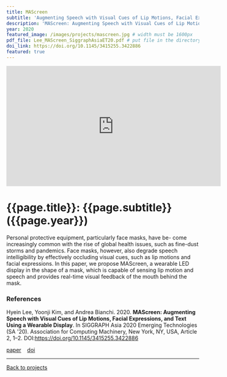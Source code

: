 ```yaml
---
title: MAScreen
subtitle: 'Augmenting Speech with Visual Cues of Lip Motions, Facial Expressions, and Text Using a Wearable Display'
description: 'MAScreen: Augmenting Speech with Visual Cues of Lip Motions, Facial Expressions, and Text Using a Wearable Display'
year: 2020
featured_image: /images/projects/mascreen.jpg # width must be 1600px
pdf_file: Lee_MAScreen_SiggraphAsiaET20.pdf # put file in the directory FILES
doi_link: https://doi.org/10.1145/3415255.3422886
featured: true
---
```


<iframe width="560" height="315" src="https://www.youtube.com/embed/EapuK9xQDLI" frameborder="0" allow="accelerometer; autoplay; encrypted-media; gyroscope; picture-in-picture" allowfullscreen></iframe>

<!-- DO NOT CHANGE MANUALLY -->

# {{page.title}}: {{page.subtitle}} ({{page.year}}) 

Personal protective equipment, particularly face masks, have be- come increasingly common with the rise of global health issues, such as fine-dust storms and pandemics. Face masks, however, also degrade speech intelligibility by effectively occluding visual cues, such as lip motions and facial expressions. In this paper, we propose MAScreen, a wearable LED display in the shape of a mask, which is capable of sensing lip motion and speech and provides real-time visual feedback of the mouth behind the mask.

### References

Hyein Lee, Yoonji Kim, and Andrea Bianchi. 2020. **MAScreen: Augmenting Speech with Visual Cues of Lip Motions, Facial Expressions, and Text Using a Wearable Display**. In SIGGRAPH Asia 2020 Emerging Technologies (SA '20). Association for Computing Machinery, New York, NY, USA, Article 2, 1–2. DOI:https://doi.org/10.1145/3415255.3422886


<!-- DO NOT CHANGE MANUALLY -->

<a href="{{ site.url }}/files/{{ page.year }}/{{ page.pdf_file }}" target="_blank">paper</a>&nbsp;&nbsp;&nbsp;
<a href="{{ page.doi_link }}" target="_blank">doi</a>

---

<a href="/index.html" class="button button--large">Back to projects</a>
